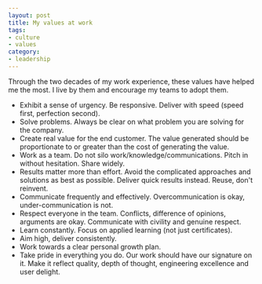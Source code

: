 ```yaml
---
layout: post
title: My values at work
tags:
- culture
- values
category:
- leadership
---
```



Through the two decades of my work experience, these values have helped me the most. I live by them and encourage my teams to adopt them.

* Exhibit a sense of urgency. Be responsive. Deliver with speed (speed first, perfection second).
* Solve problems. Always be clear on what problem you are solving for the company.
* Create real value for the end customer. The value generated should be proportionate to or greater than the cost of generating the value.
* Work as a team. Do not silo work/knowledge/communications. Pitch in without hesitation. Share widely.
* Results matter more than effort. Avoid the complicated approaches and solutions as best as possible. Deliver quick results instead. Reuse, don't reinvent.
* Communicate frequently and effectively. Overcommunication is okay, under-communication is not.
* Respect everyone in the team. Conflicts, difference of opinions, arguments are okay. Communicate with civility and genuine respect.
* Learn constantly. Focus on applied learning (not just certificates).
* Aim high, deliver consistently.
* Work towards a clear personal growth plan.
* Take pride in everything you do. Our work should have our signature on it. Make it reflect quality, depth of thought, engineering excellence and user delight.

